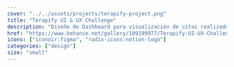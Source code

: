 ```yaml
---
cover: "../../assets/projects/terapify-project.png"
title: "Terapify UI & UX Challenge"
description: "Diseño de Dashboard para visualización de citas realizado para Terapify."
href: "https://www.behance.net/gallery/109199977/Terapify-UI-UX-Challenge"
icons: ["iconoir:figma", "radix-icons:notion-logo"]
categories: ["design"]
size: "small"
---
```


